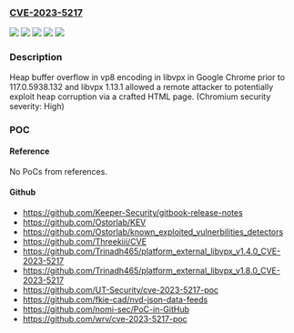 ### [CVE-2023-5217](https://cve.mitre.org/cgi-bin/cvename.cgi?name=CVE-2023-5217)
![](https://img.shields.io/static/v1?label=Product&message=Chrome&color=blue)
![](https://img.shields.io/static/v1?label=Product&message=libvpx&color=blue)
![](https://img.shields.io/static/v1?label=Version&message=1.13.1%3C%201.13.1%20&color=brighgreen)
![](https://img.shields.io/static/v1?label=Version&message=117.0.5938.132%3C%20117.0.5938.132%20&color=brighgreen)
![](https://img.shields.io/static/v1?label=Vulnerability&message=Heap%20buffer%20overflow&color=brighgreen)

### Description

Heap buffer overflow in vp8 encoding in libvpx in Google Chrome prior to 117.0.5938.132 and libvpx 1.13.1 allowed a remote attacker to potentially exploit heap corruption via a crafted HTML page. (Chromium security severity: High)

### POC

#### Reference
No PoCs from references.

#### Github
- https://github.com/Keeper-Security/gitbook-release-notes
- https://github.com/Ostorlab/KEV
- https://github.com/Ostorlab/known_exploited_vulnerbilities_detectors
- https://github.com/Threekiii/CVE
- https://github.com/Trinadh465/platform_external_libvpx_v1.4.0_CVE-2023-5217
- https://github.com/Trinadh465/platform_external_libvpx_v1.8.0_CVE-2023-5217
- https://github.com/UT-Security/cve-2023-5217-poc
- https://github.com/fkie-cad/nvd-json-data-feeds
- https://github.com/nomi-sec/PoC-in-GitHub
- https://github.com/wrv/cve-2023-5217-poc

